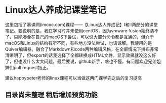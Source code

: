 # Linux达人养成记课堂笔记

这里包括了慕课网(imooc.com)课程——【Linux达人养成记】Ⅰ和Ⅱ两部分的课堂笔记。要说明的是，我在学习时并未使用centOS，因为vmware fusion始终装不了，只能凑合在自己的macOS下尝试，可以说大部分命令都是互通的，但介于macOS和Linux的结构有所不同，有些地方没法尝试，也请谅解。我使用的是Quiver编辑器，融合了Markdown和code两种编辑风格，在全屏情况下排布非常清晰明了，但export的话我选择了全都转换成HTML文件，显示效果就没这么好了，但也没什么太大问题。最后要说，github新手，啥也不懂，有问题欢迎兄弟姐妹们pull request指正。

建议happypeter老师的linux课程可以当做这两门课学完之后的复习提高

## 目录尚未整理 稍后增加预览功能

